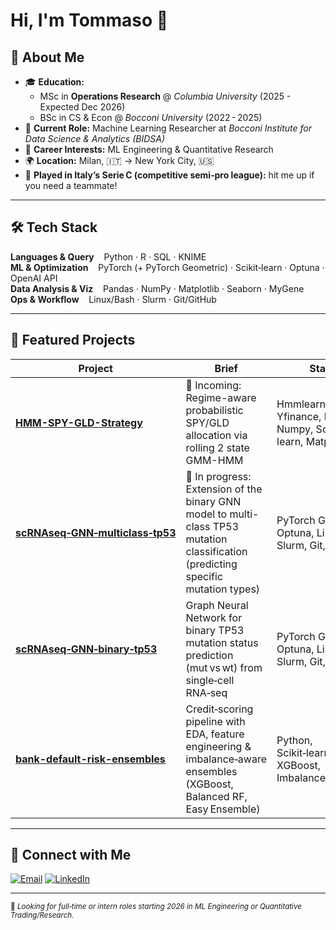 
# Hi, I'm **Tommaso** 👋


## 🚀 About Me

- 🎓 **Education:**
  - MSc in **Operations Research** @ *Columbia University* (2025 - Expected Dec 2026)
  - BSc in CS & Econ @ *Bocconi University* (2022 - 2025)
- 🔬 **Current Role:** Machine Learning Researcher at *Bocconi Institute for Data Science & Analytics (BIDSA)*
- 💼 **Career Interests:** ML Engineering & Quantitative Research
- 🌍 **Location:** Milan, 🇮🇹 → New York City, 🇺🇸
- 🏀 **Played in Italy’s Serie C (competitive semi‑pro league):** hit me up if you need a teammate!

---

## 🛠️ Tech Stack

**Languages & Query**    Python · R · SQL · KNIME  
**ML & Optimization**    PyTorch (+ PyTorch Geometric) · Scikit‑learn · Optuna · OpenAI API  
**Data Analysis & Viz**    Pandas · NumPy · Matplotlib · Seaborn · MyGene  
**Ops & Workflow**    Linux/Bash · Slurm · Git/GitHub 

---

## 📂 Featured Projects
| Project | Brief | Stack |
|---------|-------|-------|
| **[HMM-SPY-GLD-Strategy](https://github.com/tommasoravasio/HMM-SPY-GLD-Strategy)** | 🚧 Incoming: Regime-aware probabilistic SPY/GLD allocation via rolling 2 state GMM-HMM | Hmmlearn, Yfinance, Pandas, Numpy, Scikit-learn, Matplotlib |
| **[scRNAseq‑GNN‑multiclass‑tp53](https://github.com/tommasoravasio/scRNAseq-GNN-multiclass-tp53)** | 🚧 In progress: Extension of the binary GNN model to multi-class TP53 mutation classification (predicting specific mutation types) | PyTorch Geometric, Optuna, Linux, Slurm, Git, Mygene |
| **[scRNAseq‑GNN‑binary‑tp53](https://github.com/tommasoravasio/scRNAseq-GNN-binary-tp53)** | Graph Neural Network for binary TP53 mutation status prediction (mut vs wt) from single‑cell RNA‑seq |  PyTorch Geometric, Optuna, Linux, Slurm, Git, Mygene  |
| **[bank-default-risk-ensembles](https://github.com/tommasoravasio/bank-default-risk-ensembles)** | Credit‑scoring pipeline with EDA, feature engineering & imbalance‑aware ensembles (XGBoost, Balanced RF, Easy Ensemble) | Python, Scikit‑learn, XGBoost, Imbalanced‑learn |


---

## 🤝 Connect with Me

<a href="mailto:tommyravam@gmail.com"><img alt="Email" src="https://img.shields.io/badge/email-D14836?style=for-the-badge&logo=gmail&logoColor=white" /></a>
<a href="https://www.linkedin.com/in/tommasoravasio/"><img alt="LinkedIn" src="https://img.shields.io/badge/linkedin-0A66C2?style=for-the-badge&logo=linkedin&logoColor=white" /></a>

---

<sub>👀 *Looking for full‑time or intern roles starting 2026 in ML Engineering or Quantitative Trading/Research.*</sub>
